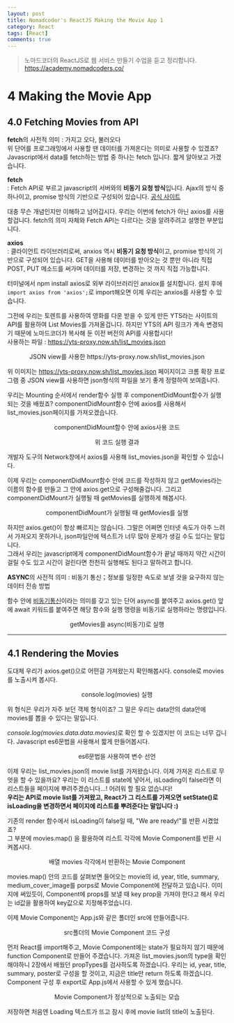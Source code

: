 ```yaml
---
layout: post
title: Nomadcoder's ReactJS Making the Movie App 1
category: React
tags: [React]
comments: true
---
```


> 노마드코더의 ReactJS로 웹 서비스 만들기 수업을 듣고 정리합니다. <https://academy.nomadcoders.co/>

# 4 Making the Movie App

## 4.0 Fetching Movies from API

**fetch**의 사전적 의미 : 가지고 오다, 불러오다  
위 단어를 프로그래밍에서 사용할 땐 데이터를 가져온다는 의미로 사용할 수 있겠죠?  
Javascript에서 data를 fetch하는 방법 중 하나는 fetch 입니다. 짧게 알아보고 가겠습니다.

**fetch**  
  : Fetch API로 부르고 javascript의 서버와의 **비동기 요청 방식**입니다. Ajax의 방식 중 하나이고, promise 방식의 기반으로 구성되어 있습니다. [공식 사이트](https://developer.mozilla.org/en-US/docs/Web/API/Fetch_API/Using_Fetch)

대충 무슨 개념인지만 이해하고 넘어갑시다. 우리는 이번에 fetch가 아닌 axios를 사용할겁니다. fetch의 의미 자체와 Fetch API는 다르다는 것을 알려주려고 설명한 부분입니다.

**axios**  
   : 클라이언트 라이브러리로써, anxios 역시 **비동기 요청 방식**이고, promise 방식의 기반으로 구성되어 있습니다. GET을 사용해 데이터를 받아오는 것 뿐만 아니라 직접 POST, PUT 메소드를 써가며 데이터를 저장, 변경하는 것 까지 직접 가능합니다.  

터미널에서 npm install axios로 외부 라이브러리인 anxiox를 설치합니다. 
설치 후에 `import axios from 'axios';`로 import해오면 이제 우리는 anxios를 사용할 수 있습니다.

그전에 우리는 토렌트를 사용하여 영화를 다운 받을 수 있게 만든 YTS라는 사이트의 API를 활용하여 List Movies를 가져올겁니다. 하지만 YTS의 API 링크가 계속 변경되기 때문에 노마드코더가 복사해 둔 이전 버전의 API를 사용합시다!  
사용하는 파일 : https://yts-proxy.now.sh/list_movies.json

<center>
<figure>
<img src="/assets/post-img/react/nomad_react_5-1.jpg" alt="">
<figcaption>JSON view를 사용한 https://yts-proxy.now.sh/list_movies.json</figcaption>
</figure>
</center>

위 이미지는 https://yts-proxy.now.sh/list_movies.json 페이지이고 크롬 확장 프로그램 중 JSON view를 사용하면 json형식의 파일을 보기 좋게 정렬하여 보여줍니다.

우리는 Mounting 순서에서 render함수 실행 후 componentDidMount함수가 실행되는 것을 배웠죠? componentDidMount함수 안에 axios를 사용해서 list_movies.json페이지를 가져오겠습니다.

<center>
<figure>
<img src="/assets/post-img/react/nomad_react_5-2.jpg" alt="">
<figcaption>componentDidMount함수 안에 axios사용 코드</figcaption>
</figure>
</center>

<center>
<figure>
<img src="/assets/post-img/react/nomad_react_5-3.jpg" alt="">
<figcaption>위 코드 실행 결과</figcaption>
</figure>
</center>

개발자 도구의 Network창에서 axios를 사용해 list_movies.json을 확인할 수 있습니다.  

이제 우리는 componentDidMount함수 안에 코드를 작성하지 않고 getMovies라는 이름의 함수를 만들고 그 안에 axios.get으로 구성해줄겁니다. 그리고 componentDidMount가 실행될 때 getMovies를 실행하게 해봅시다.

<center>
<figure>
<img src="/assets/post-img/react/nomad_react_5-4.jpg" alt="">
<figcaption>componentDidMount가 실행될 때 getMovies를 실행</figcaption>
</figure>
</center>

하지만 axios.get()이 항상 빠르지는 않습니다. 그말은 어쩌면 인터넷 속도가 아주 느려서 가져오지 못하거나, json파일안에 텍스트가 너무 많아 문제가 생길 수도 있다는 말입니다.  
그래서 우리는 javascript에게 componentDidMount함수가 끝날 때까지 약간 시간이 걸릴 수도 있고 시간이 걸린다면 천천히 실행해도 된다고 말하려고 합니다.

**ASYNC**의 사전적 의미 : 비동기 통신；정보를 일정한 속도로 보낼 것을 요구하지 않는 데이터 전송 방법  

함수 안에 <u>비동기통신</u>이라는 의미를 갖고 있는 단어 async를 붙여주고 axios.get() 앞에 await 키워드를 붙여주면 해당 함수와 실행 명령을 비동기로 실행하라는 명령입니다.

<center>
<figure>
<img src="/assets/post-img/react/nomad_react_5-5.jpg" alt="">
<figcaption>getMovies를 async(비동기)로 실행</figcaption>
</figure>
</center>

---

## 4.1 Rendering the Movies

도대체 우리가 axios.get()으로 어떤걸 가져왔는지 확인해봅시다. console로 movies를 노출시켜 봅시다.

<center>
<figure>
<img src="/assets/post-img/react/nomad_react_5-6.jpg" alt="">
<figcaption>console.log(movies) 실행</figcaption>
</figure>
</center>

위 형식은 우리가 자주 보던 객체 형식이죠? 그 말은 우리는 data안의 data안에 movies를 뽑을 수 있다는 말입니다.

<i>console.log(movies.data.data.movies)</i>로 확인 할 수 있겠지만 이 코드는 너무 깁니다. Javascript es6문법을 사용해서 짧게 만들어봅시다. 

<center>
<figure>
<img src="/assets/post-img/react/nomad_react_5-7.jpg" alt="">
<figcaption>es6문법을 사용하여 변수 선언</figcaption>
</figure>
</center>

이제 우리는 list_movies.json의 movie list를 가져왔습니다. 이제 가져온 리스트로 무엇을 할 수 있을까요? 우리는 이 리스트를 state에 넣어서, isLoading이 false라면 이 리스트들을 페이지에 뿌려주겠습니다...!
어려워 할 필요 없습니다!  
**우리는 API로 movie list를 가져왔고, React가 그 리스트를 가져오면 setState()로 isLoading을 변경하면서 페이지에 리스트를 뿌려준다는 말입니다 :)**

기존의 render 함수에서 isLoading이 false일 때, "We are ready!"를 반환 시켰었죠?  
그 부분에 movies.map() 을 활용하여 리스트 각각에 Movie Component를 반환 시켜봅시다.

<center>
<figure>
<img src="/assets/post-img/react/nomad_react_5-8.jpg" alt="">
<figcaption>배열 movies 각각에서 반환하는 Movie Component</figcaption>
</figure>
</center>

movies.map() 안의 코드를 살펴보면 들어오는 movie의 id, year, title, summary, medium_cover_image를 porps로 Movie Component에 전달하고 있습니다. 이미지에 써있듯이, Component에 props를 보낼 때 key prop을 가져야 한다고 해서 우리는 id값을 활용하여 key값으로 지정해주었습니다.  

이제 Movie Component는 App.js와 같은 폴더인 src에 만들어줍니다.

<center>
<figure>
<img src="/assets/post-img/react/nomad_react_5-9.jpg" alt="">
<figcaption>src폴더의 Movie Component 코드 구성</figcaption>
</figure>
</center>

먼저 React를 import해주고, Movie Component에는 state가 필요하지 않기 때문에 function Component로 만들어 주겠습니다.
가져온 list_movies.json의 type을 확인해야하니 2장에서 배웠던 propTypes를 검사하도록 하겠습니다. 우리는 id, year, title, summary, poster로 구성을 할 것이고, 지금은 title만 return 하도록 하겠습니다.
Component 구성 후 export로 App.js에서 사용할 수 있게 했습니다.

<center>
<figure>
<img src="/assets/post-img/react/nomad_react_5-10.gif" alt="">
<figcaption>Movie Component가 정상적으로 노출되는 모습</figcaption>
</figure>
</center>

저장하면 처음엔 Loading 텍스트가 뜨고 잠시 후에 movie list의 title이 노출된다.
